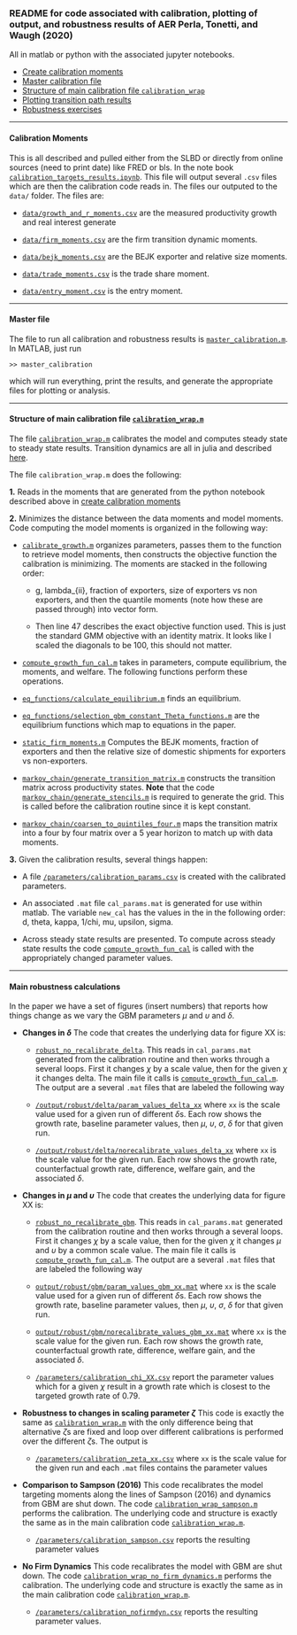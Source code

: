 ### README for code associated with calibration, plotting of output, and robustness results of AER Perla, Tonetti, and Waugh (2020)

All in matlab or python with the associated jupyter notebooks.
- [Create calibration moments](#calibration)
- [Master calibration file](#master)
- [Structure of main calibration file ``calibration_wrap``](#cal_func)
- [Plotting transition path results](#plot_trans)
- [Robustness exercises](#robust)

---
#### <a name="calibration"></a> Calibration Moments

This is all described and pulled either from the SLBD or directly from online sources (need to print date) like FRED or bls. In the note book [``calibration_targets_results.ipynb``](calibration_targets_results.ipynb). This file will output several ``.csv`` files which are then the calibration code reads in. The files our outputed to the ``data/`` folder. The files are:

- [``data/growth_and_r_moments.csv``](data/growth_and_r_moments.csv) are the measured productivity growth and real interest generate

- [``data/firm_moments.csv``](data/firm_moments.csv) are the firm transition dynamic moments.

- [``data/bejk_moments.csv``](data/bejk_moments.csv) are the BEJK exporter and relative size moments.

- [``data/trade_moments.csv``](data/trade_moments.csv) is the trade share moment.

- [``data/entry_moment.csv``](data/entry_moment.csv) is the entry moment.

---
#### <a name="master"></a> Master file

The file to run all calibration and robustness results is [``master_calibration.m``](master_calibration.m). In MATLAB, just run
```
>> master_calibration
```
which will run everything, print the results, and generate the appropriate files for plotting or analysis.

---
#### <a name="cal_func"></a> Structure of main calibration file [``calibration_wrap.m``](calibration_wrap.m)

The file [``calibration_wrap.m``](calibration_wrap.m) calibrates the model and computes steady state to steady state results. Transition dynamics are all in julia and described [here]().

The file ``calibration_wrap.m`` does the following:

**1.** Reads in the moments that are generated from the python notebook described above in [create calibration moments](#calibration)

**2.** Minimizes the distance between the data moments and model moments. Code computing the model moments is organized in the following way:

  - [``calibrate_growth.m``](calibrate_growth.m) organizes parameters, passes them to the function to retrieve model moments, then constructs the objective function the calibration is minimizing. The moments are stacked in the following order:

    - g, lambda_{ii}, fraction of exporters, size of exporters vs non exporters, and then the quantile moments (note how these are passed through) into vector form.

    - Then line 47 describes the exact objective function used. This is just the standard GMM objective with an identity matrix. It looks like I scaled the diagonals to be 100, this should not matter.


  -  <a name="main_file"></a> [``compute_growth_fun_cal.m``](compute_growth_fun_cal.m) takes in parameters, compute equilibrium, the moments, and welfare. The following functions perform these operations.

  - [``eq_functions/calculate_equilibrium.m``](eq_functions/calculate_equilibrium.m) finds an equilibrium.

  - [``eq_functions/selection_gbm_constant_Theta_functions.m``](eq_functions/selection_gbm_constant_Theta_functions.m) are the equilibrium functions which map to equations in the paper.

  - [``static_firm_moments.m``](static_firm_moments.m) Computes the BEJK moments, fraction of exporters and then the relative size of domestic shipments for exporters vs non-exporters.

  - [``markov_chain/generate_transition_matrix.m``](markov_chain/generate_transition_matrix.m) constructs the transition matrix across productivity states. **Note** that the code [``markov_chain/generate_stencils.m``](markov_chain/generate_stencils.m) is required to generate the grid. This is called before the calibration routine since it is kept constant.

  - [``markov_chain/coarsen_to_quintiles_four.m``](markov_chain/coarsen_to_quintiles_four.m) maps the transition matrix into a four by four matrix over a 5 year horizon to match up with data moments.

**3.** Given the calibration results, several things happen:

- A file [``/parameters/calibration_params.csv``](/parameters/calibration_params.csv) is created with the calibrated parameters. 

- An associated ``.mat`` file ``cal_params.mat`` is generated for use within matlab. The variable ``new_cal`` has the values in the in the following order: d, theta, kappa, 1/chi, mu, upsilon, sigma.

- Across steady state results are presented. To compute across steady state results the code [``compute_growth_fun_cal``](compute_growth_fun_cal.m) is called with the appropriately changed parameter values.

---
#### <a name="robust"></a> Main robustness calculations

In the paper we have a set of figures (insert numbers) that reports how things change as we vary the GBM parameters $\mu$ and $\upsilon$ and $\delta$.

- **Changes in $\delta$** The code that creates the underlying data for figure XX is:

  - [``robust_no_recalibrate_delta``](robust_no_recalibrate_delta). This reads in ``cal_params.mat`` generated from the calibration routine and then works through a several loops. First it changes $\chi$ by a scale value, then for the given $\chi$ it changes delta. The main file it calls is [``compute_growth_fun_cal.m``](#main_file). The output are a several ``.mat`` files that are labeled the following way

  - [``/output/robust/delta/param_values_delta_xx``](/output/robust/delta/) where ``xx`` is the scale value used for a given run of different $\delta$s. Each row shows the growth rate, baseline parameter values, then $\mu$, $\upsilon$, $\sigma$, $\delta$ for that given run.

  - [``/output/robust/delta/norecalibrate_values_delta_xx``](/output/robust/delta/) where ``xx`` is the scale value for the given run. Each row shows the growth rate, counterfactual growth rate, difference, welfare gain, and the associated $\delta$.

- **Changes in $\mu$ and $\upsilon$** The code that creates the underlying data for figure XX is:
  - [``robust_no_recalibrate_gbm``](robust_no_recalibrate_gbm). This reads in ``cal_params.mat`` generated from the calibration routine and then works through a several loops. First it changes $\chi$ by a scale value, then for the given $\chi$ it changes $\mu$ and $\upsilon$ by a common scale value. The main file it calls is [``compute_growth_fun_cal.m``](#main_file). The output are a several ``.mat`` files that are labeled the following way

  - [``output/robust/gbm/param_values_gbm_xx.mat``](output/robust/gbm/) where ``xx`` is the scale value used for a given run of different $\delta$s. Each row shows the growth rate, baseline parameter values, then $\mu$, $\upsilon$, $\sigma$, $\delta$ for that given run.

  - [``output/robust/gbm/norecalibrate_values_gbm_xx.mat``](output/robust/gbm/) where ``xx`` is the scale value for the given run. Each row shows the growth rate, counterfactual growth rate, difference, welfare gain, and the associated $\delta$.

  - [``/parameters/calibration_chi_XX.csv``](/parameters/) report the parameter values which for a given $\chi$ result in a growth rate which is closest to the targeted growth rate of 0.79.

- **Robustness to changes in scaling parameter $\zeta$** This code is exactly the same as [``calibration_wrap.m``](calibration_wrap.m) with the only difference being that alternative $\zeta$s are fixed and loop over different calibrations is performed over the different $\zeta$s. The output is

  - [``/parameters/calibration_zeta_xx.csv``](/parameters/) where ``xx`` is the scale value for the given run and each ``.mat`` files contains the parameter values


- **Comparison to Sampson (2016)** This code recalibrates the model targeting moments along the lines of Sampson (2016) and dynamics from GBM are shut down. The code [``calibration_wrap_sampson.m``](calibration_wrap_sampson.m) performs the calibration. The underlying code and structure is exactly the same as in the main calibration code [``calibration_wrap.m``](calibration_wrap.m).

  - [``/parameters/calibration_sampson.csv``](/parameters/calibration_sampson.csv) reports the resulting parameter values


- **No Firm Dynamics** This code recalibrates the model with GBM are shut down. The code [``calibration_wrap_no_firm_dynamics.m``](calibration_wrap_no_firm_dynamics.m) performs the calibration. The underlying code and structure is exactly the same as in the main calibration code [``calibration_wrap.m``](calibration_wrap.m).

  - [``/parameters/calibration_nofirmdyn.csv``](/parameters/calibration_nofirmdyn.csv) reports the resulting parameter values.
